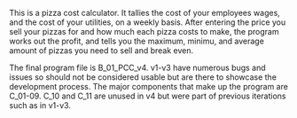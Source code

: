 This is a pizza cost calculator. It tallies the cost of your employees wages, 
and the cost of your utilities, on a weekly basis. 
After entering the price you sell your pizzas for and how much each pizza costs to make, the
program works out the profit, and tells you the maximum, minimu, and average amount of pizzas
you need to sell and break even.

The final program file is B_01_PCC_v4. v1-v3 have numerous bugs and issues so should not be considered 
usable but are there to showcase the development process.
The major components that make up the program are C_01-09. C_10 and C_11 are unused in v4 but were part of
previous iterations such as in v1-v3.
